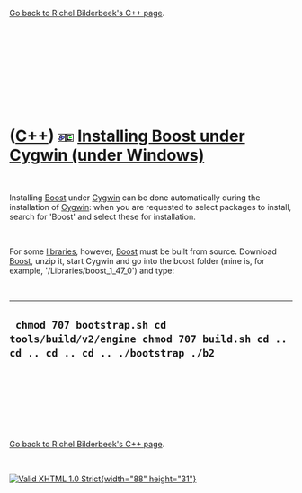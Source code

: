

[Go back to Richel Bilderbeek's C++ page](Cpp.htm).

 

 

 

 

 

([C++](Cpp.htm)) ![Boost](PicBoost.png)![Cygwin](PicCygwin.png) [Installing Boost under Cygwin (under Windows)](CppBoostInstallCygwin.htm)
==========================================================================================================================================

 

Installing [Boost](CppBoost.htm) under [Cygwin](CppCygwin.htm) can be
done automatically during the installation of [Cygwin](CppCygwin.htm):
when you are requested to select packages to install, search for 'Boost'
and select these for installation.

 

For some [libraries](CppLibraries.htm), however, [Boost](CppBoost.htm)
must be built from source. Download [Boost](CppBoost.htm), unzip it,
start Cygwin and go into the boost folder (mine is, for example,
'/Libraries/boost\_1\_47\_0') and type:

 

  ----------------------------------------------------------------------------------------------------------------
  ` chmod 707 bootstrap.sh cd tools/build/v2/engine chmod 707 build.sh cd .. cd .. cd .. cd .. ./bootstrap ./b2`
  ----------------------------------------------------------------------------------------------------------------

 

 

 

 

[Go back to Richel Bilderbeek's C++ page](Cpp.htm).



 

[![Valid XHTML 1.0 Strict](valid-xhtml10.png){width="88"
height="31"}](http://validator.w3.org/check?uri=referer)
